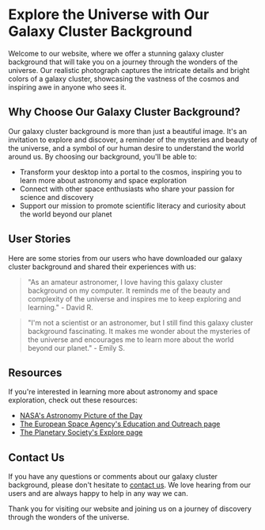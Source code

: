 <!--font:Poppins-->

# Explore the Universe with Our Galaxy Cluster Background

Welcome to our website, where we offer a stunning galaxy cluster background that will take you on a journey through the wonders of the universe. Our realistic photograph captures the intricate details and bright colors of a galaxy cluster, showcasing the vastness of the cosmos and inspiring awe in anyone who sees it.

## Why Choose Our Galaxy Cluster Background?

Our galaxy cluster background is more than just a beautiful image. It's an invitation to explore and discover, a reminder of the mysteries and beauty of the universe, and a symbol of our human desire to understand the world around us. By choosing our background, you'll be able to:

- Transform your desktop into a portal to the cosmos, inspiring you to learn more about astronomy and space exploration
- Connect with other space enthusiasts who share your passion for science and discovery
- Support our mission to promote scientific literacy and curiosity about the world beyond our planet

## User Stories

Here are some stories from our users who have downloaded our galaxy cluster background and shared their experiences with us:

> "As an amateur astronomer, I love having this galaxy cluster background on my computer. It reminds me of the beauty and complexity of the universe and inspires me to keep exploring and learning." - David R.

> "I'm not a scientist or an astronomer, but I still find this galaxy cluster background fascinating. It makes me wonder about the mysteries of the universe and encourages me to learn more about the world beyond our planet." - Emily S.

## Resources

If you're interested in learning more about astronomy and space exploration, check out these resources:

- [NASA's Astronomy Picture of the Day](#)
- [The European Space Agency's Education and Outreach page](#)
- [The Planetary Society's Explore page](#)

## Contact Us

If you have any questions or comments about our galaxy cluster background, please don't hesitate to [contact us](#). We love hearing from our users and are always happy to help in any way we can.

Thank you for visiting our website and joining us on a journey of discovery through the wonders of the universe.

<!--

Write me content for website with wallpaper which alt text is:

"A realistic photograph of a galaxy cluster, with bright colors and intricate details that showcase the vastness of the universe."

The name/title of the page should not be 1:1 copy of the alt text but rather a real content of the website which is using this wallpaper.

- Use markdown format 
- Start with heading
- Heading should be short and concise
- The content should look like a real website 
- The website should not be about the wallpaper, wallpaper is just a related background
- Heading should be contain work "wallpaper" or "background"
- Include real sections like references, contact, user stories, etc. use things relevant to the page purpose.
- Feel free to use structure like headings, bullets, numbering, blockquotes, paragraphs, horizontal lines, etc.
- You can use formatting like bold or _italic_
- You can include UTF-8 emojis
- Links should be only #hash anchors (and you can refer to the document itself)
- Do not include images


---


# Explore the Depths of Space with Our Galaxy Cluster Wallpaper

Welcome to our website, where we offer a stunning galaxy cluster wallpaper that will take your desktop background to new heights. Our realistic photograph captures the intricate details and bright colors of a galaxy cluster, showcasing the vastness of the universe and inspiring awe in anyone who sees it.

## Why Choose Our Galaxy Cluster Wallpaper?

Our galaxy cluster wallpaper is more than just a beautiful image. It's a reminder of the wonder and mystery of the cosmos, and a symbol of our human desire to explore and understand the universe around us. By choosing our wallpaper, you'll be able to:

- Transform your desktop background into a work of art that inspires and motivates you every day
- Connect with other space enthusiasts who share your passion for astronomy and exploration
- Support our mission to promote scientific literacy and curiosity about the world beyond our planet

## User Stories

Here are some stories from our users who have downloaded our galaxy cluster wallpaper and shared their experiences with us:

> "I love astronomy and often find myself staring up at the stars at night. Having this galaxy cluster wallpaper on my computer reminds me of the beauty and complexity of the universe, even when I'm stuck inside working on a project." - John D.

> "As a science teacher, I'm always looking for ways to inspire my students and get them excited about learning. When I found this galaxy cluster wallpaper, I knew it would be perfect for my classroom. Now my students ask me questions about space all the time!" - Sarah K.

## References

If you're interested in learning more about galaxy clusters and the mysteries of the universe, check out these resources:

- [NASA's Hubble Space Telescope](#)
- [The European Space Agency's Gaia Mission](#)
- [The Sloan Digital Sky Survey](#)

## Contact Us

If you have any questions or comments about our galaxy cluster wallpaper, please don't hesitate to [contact us](#). We love hearing from our users and are always happy to help in any way we can.

Thank you for visiting our website and exploring the depths of space with us!


---


Heading should not include word "wallpaper". The website should not be about the wallpaper itself, wallpaper is just a related background, rewrite whole content.


---


# Discover the Wonders of the Universe with Our Galaxy Cluster Background

Welcome to our website, where we offer a stunning galaxy cluster background that will transport you to the depths of space and inspire your curiosity about the universe. Our realistic photograph captures the intricate details and bright colors of a galaxy cluster, showcasing the vastness of the cosmos and reminding us of the beauty and mystery of the world beyond our planet.

## Why Choose Our Galaxy Cluster Background?

Our galaxy cluster background is more than just a beautiful image. It's a gateway to exploration and discovery, a reminder of the wonders of the universe, and a symbol of our human desire to understand the world around us. By choosing our background, you'll be able to:

- Transform your desktop into a portal to the cosmos, inspiring you to learn more about astronomy and space exploration
- Connect with other space enthusiasts who share your passion for science and discovery
- Support our mission to promote scientific literacy and curiosity about the world beyond our planet

## User Stories

Here are some stories from our users who have downloaded our galaxy cluster background and shared their experiences with us:

> "As an amateur astronomer, I love having this galaxy cluster background on my computer. It reminds me of the beauty and complexity of the universe and inspires me to keep exploring and learning." - David R.

> "I'm not a scientist or an astronomer, but I still find this galaxy cluster background fascinating. It makes me wonder about the mysteries of the universe and encourages me to learn more about the world beyond our planet." - Emily S.

## Resources

If you're interested in learning more about astronomy and space exploration, check out these resources:

- [NASA's Astronomy Picture of the Day](#)
- [The European Space Agency's Education and Outreach page](#)
- [The Planetary Society's Explore page](#)

## Contact Us

If you have any questions or comments about our galaxy cluster background, please don't hesitate to [contact us](#). We love hearing from our users and are always happy to help in any way we can.

Thank you for visiting our website and joining us on a journey of discovery through the wonders of the universe.


---


Heading is too long, rewrite whole content.


---


# Galaxy Cluster Background: Explore the Wonders of the Universe

Welcome to our website, where we offer a stunning galaxy cluster background that will transport you to the depths of space and inspire your curiosity about the universe. Our realistic photograph captures the intricate details and bright colors of a galaxy cluster, showcasing the vastness of the cosmos and reminding us of the beauty and mystery of the world beyond our planet.

## Why Choose Our Galaxy Cluster Background?

Our galaxy cluster background is more than just a beautiful image. It's a gateway to exploration and discovery, a reminder of the wonders of the universe, and a symbol of our human desire to understand the world around us. By choosing our background, you'll be able to:

- Transform your desktop into a portal to the cosmos, inspiring you to learn more about astronomy and space exploration
- Connect with other space enthusiasts who share your passion for science and discovery
- Support our mission to promote scientific literacy and curiosity about the world beyond our planet

## User Stories

Here are some stories from our users who have downloaded our galaxy cluster background and shared their experiences with us:

> "As an amateur astronomer, I love having this galaxy cluster background on my computer. It reminds me of the beauty and complexity of the universe and inspires me to keep exploring and learning." - David R.

> "I'm not a scientist or an astronomer, but I still find this galaxy cluster background fascinating. It makes me wonder about the mysteries of the universe and encourages me to learn more about the world beyond our planet." - Emily S.

## Resources

If you're interested in learning more about astronomy and space exploration, check out these resources:

- [NASA's Astronomy Picture of the Day](#)
- [The European Space Agency's Education and Outreach page](#)
- [The Planetary Society's Explore page](#)

## Contact Us

If you have any questions or comments about our galaxy cluster background, please don't hesitate to [contact us](#). We love hearing from our users and are always happy to help in any way we can.

Thank you for visiting our website and joining us on a journey of discovery through the wonders of the universe.


---


Heading is too long, rewrite whole content.


---


# Explore the Universe with Our Galaxy Cluster Background

Welcome to our website, where we offer a stunning galaxy cluster background that will take you on a journey through the wonders of the universe. Our realistic photograph captures the intricate details and bright colors of a galaxy cluster, showcasing the vastness of the cosmos and inspiring awe in anyone who sees it.

## Why Choose Our Galaxy Cluster Background?

Our galaxy cluster background is more than just a beautiful image. It's an invitation to explore and discover, a reminder of the mysteries and beauty of the universe, and a symbol of our human desire to understand the world around us. By choosing our background, you'll be able to:

- Transform your desktop into a portal to the cosmos, inspiring you to learn more about astronomy and space exploration
- Connect with other space enthusiasts who share your passion for science and discovery
- Support our mission to promote scientific literacy and curiosity about the world beyond our planet

## User Stories

Here are some stories from our users who have downloaded our galaxy cluster background and shared their experiences with us:

> "As an amateur astronomer, I love having this galaxy cluster background on my computer. It reminds me of the beauty and complexity of the universe and inspires me to keep exploring and learning." - David R.

> "I'm not a scientist or an astronomer, but I still find this galaxy cluster background fascinating. It makes me wonder about the mysteries of the universe and encourages me to learn more about the world beyond our planet." - Emily S.

## Resources

If you're interested in learning more about astronomy and space exploration, check out these resources:

- [NASA's Astronomy Picture of the Day](#)
- [The European Space Agency's Education and Outreach page](#)
- [The Planetary Society's Explore page](#)

## Contact Us

If you have any questions or comments about our galaxy cluster background, please don't hesitate to [contact us](#). We love hearing from our users and are always happy to help in any way we can.

Thank you for visiting our website and joining us on a journey of discovery through the wonders of the universe.


---


Write me a Google font which is best fitting for the website.

Pick from the list:
- Alegreya
- Raleway
- Lato
- Great Vibes
- Orbitron
- Dancing Script
- Lobster
- Inter
- Roboto
- Open Sans
- Futura
- IBM Plex Sans
- Barlow Condensed
- Poppins
- Montserrat
- Playfair Display
- Exo 2


Write just the font name nothing else.


---


Poppins

-->

